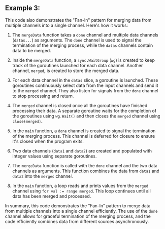 ## Example 3:
This code also demonstrates the "Fan-In" pattern for merging data from multiple channels into a single channel. Here's how it works:

1. The `mergeData` function takes a `done` channel and multiple data channels (`datas...`) as arguments. The `done` channel is used to signal the termination of the merging process, while the `datas` channels contain data to be merged.

2. Inside the `mergeData` function, a `sync.WaitGroup` (`wg`) is created to keep track of the goroutines launched for each data channel. Another channel, `merged`, is created to store the merged data.

3. For each data channel in the `datas` slice, a goroutine is launched. These goroutines continuously select data from the input channels and send it to the `merged` channel. They also listen for signals from the `done` channel to stop processing and return.

4. The `merged` channel is closed once all the goroutines have finished processing their data. A separate goroutine waits for the completion of the goroutines using `wg.Wait()` and then closes the `merged` channel using `close(merged)`.

5. In the `main` function, a `done` channel is created to signal the termination of the merging process. This channel is deferred for closure to ensure it's closed when the program exits.

6. Two data channels (`data1` and `data2`) are created and populated with integer values using separate goroutines.

7. The `mergeData` function is called with the `done` channel and the two data channels as arguments. This function combines the data from `data1` and `data2` into the `merged` channel.

8. In the `main` function, a loop reads and prints values from the `merged` channel using `for val := range merged`. This loop continues until all data has been merged and processed.

In summary, this code demonstrates the "Fan-In" pattern to merge data from multiple channels into a single channel efficiently. The use of the `done` channel allows for graceful termination of the merging process, and the code efficiently combines data from different sources asynchronously.
